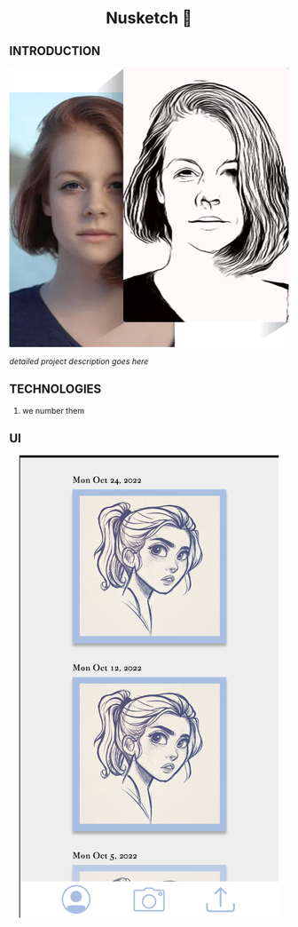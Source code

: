 <div>
    <h1  align="center" >Nusketch 🎨</h1>
</div>

## INTRODUCTION

<p align="center">
   <img src="figures/illustration.png" alt="Portrait of woman" width="505" height="504">
</p>

*detailed project description goes here*

## TECHNOLOGIES
1. we number them

## UI
<p align="center">
   <img src="/figures/UI.png"
      alt="User Interface Design illustration" width="468" height="833"/>
</p>